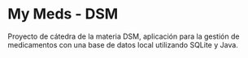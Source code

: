 # My Meds - DSM

Proyecto de cátedra de la materia DSM, aplicación para la gestión de medicamentos con una base de datos local utilizando SQLite y Java.
